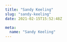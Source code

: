 ```yaml
---
title: "Sandy Keeling"
slug: "sandy-keeling"
date: 2021-02-15T15:52:48Z

meta:
  name: "Sandy Keeling"
---
```


